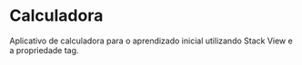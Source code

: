 # Calculadora
Aplicativo de calculadora para o aprendizado inicial utilizando Stack View e a propriedade tag.
